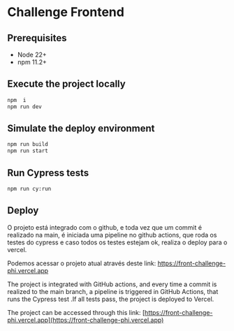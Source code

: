 # Challenge Frontend
## Prerequisites
- Node 22+
- npm 11.2+
## Execute the project locally

```bash
npm  i
npm run dev
```
## Simulate the deploy environment
``` bash
npm run build
npm run start
```
## Run Cypress tests
``` bash
npm run cy:run
```
## Deploy
O projeto está integrado com o github, e toda vez que um commit é realizado na main, é iniciada uma pipeline no github actions, que roda os testes do cypress e caso todos os testes estejam ok, realiza o deploy para o vercel.

Podemos acessar o projeto atual através deste link: https://front-challenge-phi.vercel.app

The project is integrated with GitHub actions, and every time a commit is realized to the main branch, a pipeline is triggered in GitHub Actions, that runs the Cypress test .If all tests pass, the project is deployed to Vercel.

The project can be accessed through this link: [https://front-challenge-phi.vercel.app](https://front-challenge-phi.vercel.app)